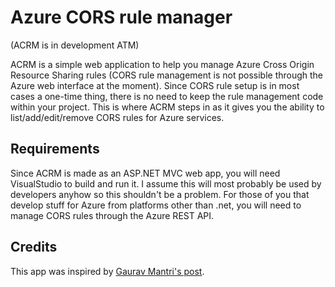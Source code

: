 Azure CORS rule manager
=======================

(ACRM is in development ATM)

ACRM is a simple web application to help you manage Azure Cross Origin Resource Sharing rules (CORS rule management is not possible through the Azure web interface at the moment). Since CORS rule setup is in most cases a one-time thing, there is no need to keep the rule management code within your project. This is where ACRM steps in as it gives you the ability to list/add/edit/remove CORS rules for Azure services.

## Requirements

Since ACRM is made as an ASP.NET MVC web app, you will need VisualStudio to build and run it. I assume this will most probably be used by developers anyhow so this shouldn't be a problem. For those of you that develop stuff for Azure from platforms other than .net, you will need to manage CORS rules through the Azure REST API.

## Credits

This app was inspired by [Gaurav Mantri's post](http://gauravmantri.com/2013/12/01/windows-azure-storage-and-cors-lets-have-some-fun/).